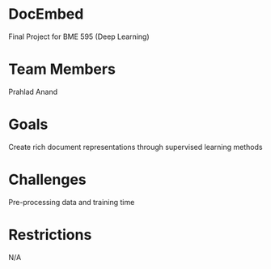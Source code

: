 # DocEmbed
Final Project for BME 595 (Deep Learning)

# Team Members
Prahlad Anand

# Goals
Create rich document representations through supervised learning methods

# Challenges
Pre-processing data and training time

# Restrictions
N/A
